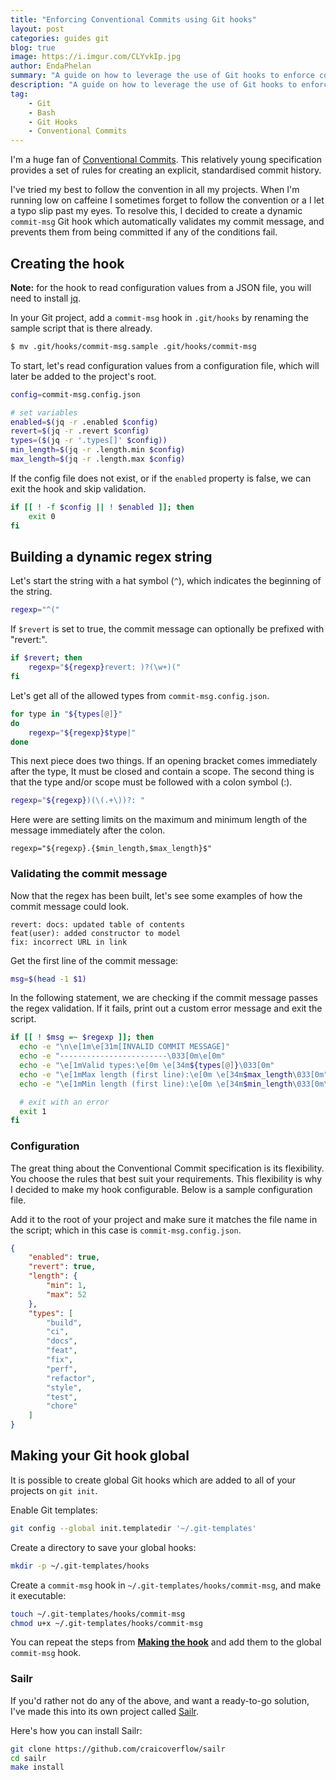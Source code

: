 ```yaml
---
title: "Enforcing Conventional Commits using Git hooks"
layout: post
categories: guides git
blog: true
image: https://i.imgur.com/CLYvkIp.jpg
author: EndaPhelan
summary: "A guide on how to leverage the use of Git hooks to enforce conventional commits in your Git project"
description: "A guide on how to leverage the use of Git hooks to enforce conventional commits in your Git project"
tag: 
    - Git
    - Bash
    - Git Hooks
    - Conventional Commits
---
```


I'm a huge fan of [Conventional Commits](https://www.conventionalcommits.org). This relatively young specification provides a set of rules for creating an explicit, standardised commit history.

I've tried my best to follow the convention in all my projects. When I'm running low on caffeine I sometimes forget to follow the convention or a I let a typo slip past my eyes. To resolve this, I decided to create a dynamic `commit-msg` Git hook which automatically validates my commit message, and prevents them from being committed if any of the conditions fail.

## Creating the hook

**Note:** for the hook to read configuration values from a JSON file, you will need to install [jq](https://stedolan.github.io/jq/).

In your Git project, add a `commit-msg` hook in `.git/hooks` by renaming the sample script that is there already.

```sh
$ mv .git/hooks/commit-msg.sample .git/hooks/commit-msg
```

To start, let's read configuration values from a configuration file, which will later be added to the project's root.

```sh
config=commit-msg.config.json

# set variables
enabled=$(jq -r .enabled $config)
revert=$(jq -r .revert $config)
types=($(jq -r '.types[]' $config))
min_length=$(jq -r .length.min $config)
max_length=$(jq -r .length.max $config)
```

If the config file does not exist, or if the `enabled` property is false, we can exit the hook and skip validation.

```sh
if [[ ! -f $config || ! $enabled ]]; then
    exit 0
fi
```

## Building a dynamic regex string

Let's start the string with a hat symbol (`^`), which indicates the beginning of the string.

```sh
regexp="^("
```

If `$revert` is set to true, the commit message can optionally be prefixed with "revert:".

```sh
if $revert; then
    regexp="${regexp}revert: )?(\w+)("
fi
```

Let's get all of the allowed types from `commit-msg.config.json`.

```sh
for type in "${types[@]}"
do
    regexp="${regexp}$type|"
done
```

This next piece does two things. If an opening bracket comes immediately after the type, It must be closed and contain a scope. The second thing is that the type and/or scope must be followed with a colon symbol (:).

```sh
regexp="${regexp})(\(.+\))?: "
```

Here were are setting limits on the maximum and minimum length of the message immediately after the colon.

```
regexp="${regexp}.{$min_length,$max_length}$"
```

### Validating the commit message

Now that the regex has been built, let's see some examples of how the commit message could look.

```
revert: docs: updated table of contents
feat(user): added constructor to model
fix: incorrect URL in link
```

Get the first line of the commit message:

```sh
msg=$(head -1 $1)
```

In the following statement, we are checking if the commit message passes the regex validation. If it fails, print out a custom error message and exit the script.

```sh
if [[ ! $msg =~ $regexp ]]; then
  echo -e "\n\e[1m\e[31m[INVALID COMMIT MESSAGE]"
  echo -e "------------------------\033[0m\e[0m"
  echo -e "\e[1mValid types:\e[0m \e[34m${types[@]}\033[0m"
  echo -e "\e[1mMax length (first line):\e[0m \e[34m$max_length\033[0m"
  echo -e "\e[1mMin length (first line):\e[0m \e[34m$min_length\033[0m\n"

  # exit with an error
  exit 1
fi
```

### Configuration

The great thing about the Conventional Commit specification is its flexibility. You choose the rules that best suit your requirements. This flexibility is why I decided to make my hook configurable. Below is a sample configuration file. 

Add it to the root of your project and make sure it matches the file name in the script; which in this case is `commit-msg.config.json`.

```json
{
    "enabled": true,
    "revert": true,
    "length": {
        "min": 1,
        "max": 52
    },
    "types": [
        "build",
        "ci",
        "docs",
        "feat",
        "fix",
        "perf",
        "refactor",
        "style",
        "test",
        "chore"
    ]
}
```

## Making your Git hook global

It is possible to create global Git hooks which are added to all of your projects on `git init`.

Enable Git templates:

```sh
git config --global init.templatedir '~/.git-templates'
```

Create a directory to save your global hooks:

```sh
mkdir -p ~/.git-templates/hooks
```

Create a `commit-msg` hook in `~/.git-templates/hooks/commit-msg`, and make it executable:

```sh
touch ~/.git-templates/hooks/commit-msg
chmod u+x ~/.git-templates/hooks/commit-msg
```

You can repeat the steps from <a href="#making-the-hook">**Making the hook**</a> and add them to the global `commit-msg` hook.

### Sailr

If you'd rather not do any of the above, and want a ready-to-go solution, I've made this into its own project called [Sailr](https://github.com/craicoverflow/sailr).

Here's how you can install Sailr:

```sh
git clone https://github.com/craicoverflow/sailr
cd sailr
make install
```